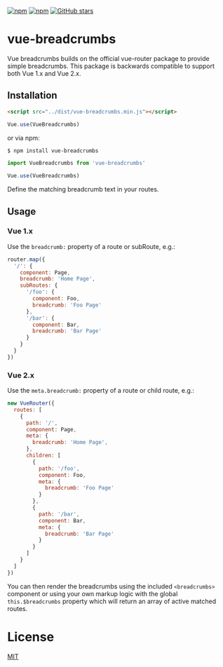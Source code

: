 [![npm](https://img.shields.io/npm/dt/vue-breadcrumbs.svg)]()
[![npm](https://img.shields.io/npm/v/vue-breadcrumbs.svg)]()
[![GitHub stars](https://img.shields.io/github/stars/samturrell/vue-breadcrumbs.svg?style=social&label=Star)]()

# vue-breadcrumbs

Vue breadcrumbs builds on the official vue-router package to provide simple breadcrumbs. This package is backwards compatible to support both Vue 1.x and Vue 2.x. 

## Installation
```html
<script src="../dist/vue-breadcrumbs.min.js"></script>
```

```js
Vue.use(VueBreadcrumbs)
```

or via npm:

```sh
$ npm install vue-breadcrumbs
```

```js
import VueBreadcrumbs from 'vue-breadcrumbs'

Vue.use(VueBreadcrumbs)
```

Define the matching breadcrumb text in your routes.

## Usage
### Vue 1.x 

Use the `breadcrumb:` property of a route or subRoute, e.g.:

```js
router.map({
  '/': {
    component: Page,
    breadcrumb: 'Home Page',
    subRoutes: {
      '/foo': {
        component: Foo,
        breadcrumb: 'Foo Page'
      },
      '/bar': {
        component: Bar,
        breadcrumb: 'Bar Page'
      }
    }
  }
})
```
 
### Vue 2.x

Use the `meta.breadcrumb:` property of a route or child route, e.g.:

```js
new VueRouter({
  routes: [
    {
      path: '/', 
      component: Page,
      meta: {
        breadcrumb: 'Home Page',
      },
      children: [
        {
          path: '/foo', 
          component: Foo,
          meta: {
            breadcrumb: 'Foo Page'  
          }
        },
        {
          path: '/bar', 
          component: Bar,
          meta: {
            breadcrumb: 'Bar Page'
          }
        }
      ]
    }
  ]
})
```

You can then render the breadcrumbs using the included `<breadcrumbs>` component or using your own markup logic with the global `this.$breadcrumbs` property which will return an array of active matched routes.

# License

[MIT](http://opensource.org/licenses/MIT)
